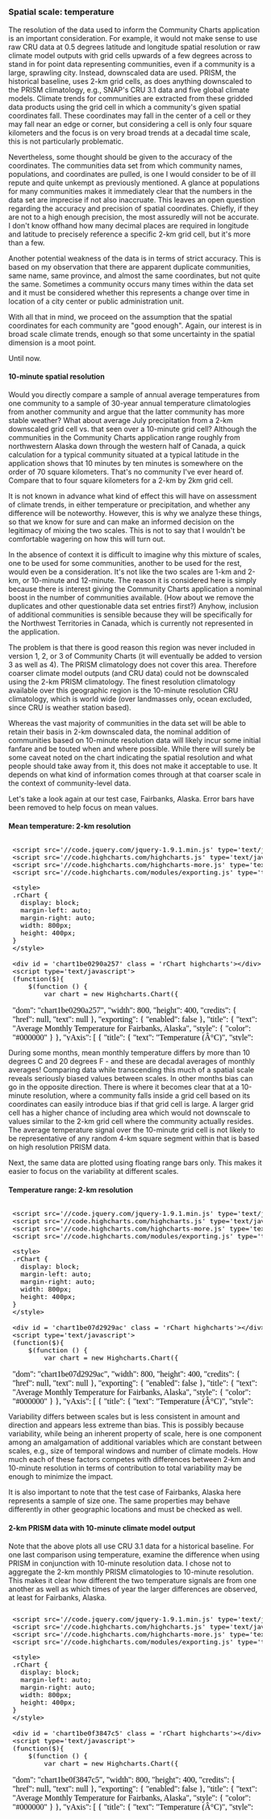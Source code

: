 






##
##
### Spatial scale: temperature

The resolution of the data used to inform the Community Charts application is an important consideration.
For example, it would not make sense to use raw CRU data at 0.5 degrees latitude and longitude spatial resolution or raw climate model outputs with grid cells upwards of a few degrees across to stand in for point data representing communities,
even if a community is a large, sprawling city.
Instead, downscaled data are used.
PRISM, the historical baseline, uses 2-km grid cells, as does anything downscaled to the PRISM climatology, e.g., SNAP's CRU 3.1 data and five global climate models.
Climate trends for communities are extracted from these gridded data products using the grid cell in which a community's given spatial coordinates fall.
These coordinates may fall in the center of a cell or they may fall near an edge or corner,
but considering a cell is only four square kilometers and the focus is on very broad trends at a decadal time scale, this is not particularly problematic.

Nevertheless, some thought should be given to the accuracy of the coordinates.
The communities data set from which community names, populations, and coordinates are pulled, is one I would consider to be of ill repute and quite unkempt as previously mentioned.
A glance at populations for many communities makes it immediately clear that the numbers in the data set are imprecise if not also inaccruate.
This leaves an open question regarding the accuracy and precision of spatial coordinates.
Chiefly, if they are not to a high enough precision, the most assuredly will not be accurate.
I don't know offhand how many decimal places are required in longitude and latitude to precisely reference a specific 2-km grid cell, but it's more than a few.

Another potential weakness of the data is in terms of strict accuracy.
This is based on my observation that there are apparent duplicate communities, same name, same province, and almost the same coordinates, but not quite the same.
Sometimes a community occurs many times within the data set and it must be considered whether this represents a change over time in location of a city center or public administration unit.

With all that in mind, we proceed on the assumption that the spatial coordinates for each community are "good enough".
Again, our interest is in broad scale climate trends, enough so that some uncertainty in the spatial dimension is a moot point.

Until now.

#### 10-minute spatial resolution

Would you directly compare a sample of annual average temperatures from one community to a sample of 30-year annual temperature climatologies from another community and argue that the latter community has more stable weather?
What about average July precipitation from a 2-km downscaled grid cell vs. that seen over a 10-minute grid cell?
Although the communities in the Community Charts application range roughly from northwestern Alaska down through the western half of Canada,
a quick calculation for a typical community situated at a typical latitude in the application shows that 10 minutes by ten minutes is somewhere on the order of 70 square kilometers.
That's no community I've ever heard of.
Compare that to four square kilometers for a 2-km by 2km grid cell.

It is not known in advance what kind of effect this will have on assessment of climate trends, in either temperature or precipitation, and whether any difference will be noteworthy.
However, this is why we analyze these things, so that we know for sure and can make an informed decision on the legitimacy of mixing the two scales.
This is not to say that I wouldn't be comfortable wagering on how this will turn out.

In the absence of context it is difficult to imagine why this mixture of scales, one to be used for some communities, another to be used for the rest, would even be a consideration.
It's not like the two scales are 1-km and 2-km, or 10-minute and 12-minute.
The reason it is considered here is simply because there is interest giving the Community Charts application a nominal boost in the number of communities available.
(How about we remove the duplicates and other questionable data set entries first?)
Anyhow, inclusion of additional communities is sensible because they will be specifically for the Northwest Territories in Canada, which is currently not represented in the application.

The problem is that there is good reason this region was never included in version 1, 2, or 3 of Community Charts (it will eventually be added to version 3 as well as 4).
The PRISM climatology does not cover this area.
Therefore coarser climate model outputs (and CRU data) could not be downscaled using the 2-km PRISM climatology.
The finest resolution climatology available over this geographic region is the 10-minute resolution CRU climatology, which is world wide (over landmasses only, ocean excluded, since CRU is weather station based).

Whereas the vast majority of communities in the data set will be able to retain their basis in 2-km downscaled data,
the nominal addition of communities based on 10-minute resolution data will likely incur some initial fanfare and be touted when and where possible.
While there will surely be some caveat noted on the chart indicating the spatial resolution and what people should take away from it, this does not make it acceptable to use.
It depends on what kind of information comes through at that coarser scale in the context of community-level data.

Let's take a look again at our test case, Fairbanks, Alaska.
Error bars have been removed to help focus on mean values.

#### Mean temperature: 2-km resolution

<iframe srcdoc=' &lt;!doctype HTML&gt;
&lt;meta charset = &#039;utf-8&#039;&gt;
&lt;html&gt;
  &lt;head&gt;
    
    &lt;script src=&#039;//code.jquery.com/jquery-1.9.1.min.js&#039; type=&#039;text/javascript&#039;&gt;&lt;/script&gt;
    &lt;script src=&#039;//code.highcharts.com/highcharts.js&#039; type=&#039;text/javascript&#039;&gt;&lt;/script&gt;
    &lt;script src=&#039;//code.highcharts.com/highcharts-more.js&#039; type=&#039;text/javascript&#039;&gt;&lt;/script&gt;
    &lt;script src=&#039;//code.highcharts.com/modules/exporting.js&#039; type=&#039;text/javascript&#039;&gt;&lt;/script&gt;
    
    &lt;style&gt;
    .rChart {
      display: block;
      margin-left: auto; 
      margin-right: auto;
      width: 800px;
      height: 400px;
    }  
    &lt;/style&gt;
    
  &lt;/head&gt;
  &lt;body &gt;
    
    &lt;div id = &#039;chart1be0290a257&#039; class = &#039;rChart highcharts&#039;&gt;&lt;/div&gt;    
    &lt;script type=&#039;text/javascript&#039;&gt;
    (function($){
        $(function () {
            var chart = new Highcharts.Chart({
 &quot;dom&quot;: &quot;chart1be0290a257&quot;,
&quot;width&quot;:            800,
&quot;height&quot;:            400,
&quot;credits&quot;: {
 &quot;href&quot;: null,
&quot;text&quot;: null 
},
&quot;exporting&quot;: {
 &quot;enabled&quot;: false 
},
&quot;title&quot;: {
 &quot;text&quot;: &quot;Average Monthly Temperature for Fairbanks, Alaska&quot;,
&quot;style&quot;: {
 &quot;color&quot;: &quot;#000000&quot; 
} 
},
&quot;yAxis&quot;: [
 {
 &quot;title&quot;: {
 &quot;text&quot;: &quot;Temperature (Â°C)&quot;,
&quot;style&quot;: {
 &quot;color&quot;: &quot;gray&quot; 
} 
} 
} 
],
&quot;series&quot;: [
 {
 &quot;data&quot;: [
 [
 &quot;Jan&quot;,
         -22.3 
],
[
 &quot;Feb&quot;,
           -20 
],
[
 &quot;Mar&quot;,
         -11.3 
],
[
 &quot;Apr&quot;,
          -0.6 
],
[
 &quot;May&quot;,
           9.5 
],
[
 &quot;Jun&quot;,
          15.7 
],
[
 &quot;Jul&quot;,
          17.2 
],
[
 &quot;Aug&quot;,
          14.2 
],
[
 &quot;Sep&quot;,
           7.9 
],
[
 &quot;Oct&quot;,
            -4 
],
[
 &quot;Nov&quot;,
         -15.5 
],
[
 &quot;Dec&quot;,
         -21.5 
] 
],
&quot;name&quot;: &quot;1960-1989&quot;,
&quot;type&quot;: &quot;column&quot;,
&quot;marker&quot;: {
 &quot;radius&quot;:              3 
} 
},
{
 &quot;data&quot;: [
 [
 &quot;Jan&quot;,
         -20.6 
],
[
 &quot;Feb&quot;,
         -17.3 
],
[
 &quot;Mar&quot;,
          -8.9 
],
[
 &quot;Apr&quot;,
           0.8 
],
[
 &quot;May&quot;,
          10.3 
],
[
 &quot;Jun&quot;,
          16.2 
],
[
 &quot;Jul&quot;,
          17.7 
],
[
 &quot;Aug&quot;,
          14.9 
],
[
 &quot;Sep&quot;,
           8.5 
],
[
 &quot;Oct&quot;,
          -1.5 
],
[
 &quot;Nov&quot;,
           -13 
],
[
 &quot;Dec&quot;,
         -20.5 
] 
],
&quot;name&quot;: &quot;2010-2019&quot;,
&quot;type&quot;: &quot;column&quot;,
&quot;marker&quot;: {
 &quot;radius&quot;:              3 
} 
},
{
 &quot;data&quot;: [
 [
 &quot;Jan&quot;,
         -18.8 
],
[
 &quot;Feb&quot;,
         -14.9 
],
[
 &quot;Mar&quot;,
          -7.5 
],
[
 &quot;Apr&quot;,
           1.3 
],
[
 &quot;May&quot;,
          10.5 
],
[
 &quot;Jun&quot;,
          17.6 
],
[
 &quot;Jul&quot;,
          18.4 
],
[
 &quot;Aug&quot;,
          15.4 
],
[
 &quot;Sep&quot;,
           9.3 
],
[
 &quot;Oct&quot;,
          -0.9 
],
[
 &quot;Nov&quot;,
         -11.5 
],
[
 &quot;Dec&quot;,
         -17.2 
] 
],
&quot;name&quot;: &quot;2040-2049&quot;,
&quot;type&quot;: &quot;column&quot;,
&quot;marker&quot;: {
 &quot;radius&quot;:              3 
} 
},
{
 &quot;data&quot;: [
 [
 &quot;Jan&quot;,
           -17 
],
[
 &quot;Feb&quot;,
         -13.2 
],
[
 &quot;Mar&quot;,
          -6.4 
],
[
 &quot;Apr&quot;,
           2.7 
],
[
 &quot;May&quot;,
          11.9 
],
[
 &quot;Jun&quot;,
          17.4 
],
[
 &quot;Jul&quot;,
          18.8 
],
[
 &quot;Aug&quot;,
          16.2 
],
[
 &quot;Sep&quot;,
          10.2 
],
[
 &quot;Oct&quot;,
          -0.3 
],
[
 &quot;Nov&quot;,
          -9.6 
],
[
 &quot;Dec&quot;,
         -16.4 
] 
],
&quot;name&quot;: &quot;2060-2069&quot;,
&quot;type&quot;: &quot;column&quot;,
&quot;marker&quot;: {
 &quot;radius&quot;:              3 
} 
},
{
 &quot;data&quot;: [
 [
 &quot;Jan&quot;,
         -15.5 
],
[
 &quot;Feb&quot;,
         -12.5 
],
[
 &quot;Mar&quot;,
            -5 
],
[
 &quot;Apr&quot;,
           3.8 
],
[
 &quot;May&quot;,
          13.2 
],
[
 &quot;Jun&quot;,
          18.8 
],
[
 &quot;Jul&quot;,
          19.4 
],
[
 &quot;Aug&quot;,
          16.9 
],
[
 &quot;Sep&quot;,
          10.8 
],
[
 &quot;Oct&quot;,
           0.6 
],
[
 &quot;Nov&quot;,
          -9.5 
],
[
 &quot;Dec&quot;,
           -15 
] 
],
&quot;name&quot;: &quot;2090-2099&quot;,
&quot;type&quot;: &quot;column&quot;,
&quot;marker&quot;: {
 &quot;radius&quot;:              3 
} 
} 
],
&quot;xAxis&quot;: [
 {
 &quot;categories&quot;: [ &quot;Jan&quot;, &quot;Feb&quot;, &quot;Mar&quot;, &quot;Apr&quot;, &quot;May&quot;, &quot;Jun&quot;, &quot;Jul&quot;, &quot;Aug&quot;, &quot;Sep&quot;, &quot;Oct&quot;, &quot;Nov&quot;, &quot;Dec&quot; ],
&quot;title&quot;: {
 &quot;text&quot;: &quot;Due to variability among climate models and among years in a natural climate system, these graphs are useful for examining trends over time, rather than for precisely&lt;br&gt;predicting monthly or yearly values. For more information on derivation, reliability, and variability among these projections, please visit www.snap.uaf.edu.&quot;,
&quot;style&quot;: {
 &quot;color&quot;: &quot;gray&quot;,
&quot;fontWeight&quot;: &quot;normal&quot;,
&quot;fontSize&quot;: &quot;8px&quot; 
} 
} 
} 
],
&quot;subtitle&quot;: {
 &quot;text&quot;: &quot;Historical CRU 3.1 and 5-Model Projected Average, Mid-Range Emissions (RCP 6.0)&quot;,
&quot;style&quot;: {
 &quot;color&quot;: &quot;gray&quot; 
} 
},
&quot;legend&quot;: {
 &quot;verticalAlign&quot;: &quot;top&quot;,
&quot;y&quot;:             50,
&quot;borderWidth&quot;:              1,
&quot;borderColor&quot;: &quot;gray&quot;,
&quot;borderRadius&quot;:              5,
&quot;itemMarginBottom&quot;:             -5,
&quot;itemMarginBottom&quot;:             -5,
&quot;itemStyle&quot;: {
 &quot;color&quot;: &quot;gray&quot; 
} 
},
&quot;plotOptions&quot;: {
 &quot;column&quot;: {
 &quot;threshold&quot;:              0 
} 
},
&quot;chart&quot;: {
 &quot;width&quot;:            800,
&quot;height&quot;:            500,
&quot;renderTo&quot;: &quot;chart1be0290a257&quot; 
},
&quot;id&quot;: &quot;chart1be0290a257&quot; 
});
        });
    })(jQuery);
&lt;/script&gt;
    
    &lt;script&gt;&lt;/script&gt;    
  &lt;/body&gt;
&lt;/html&gt; ' scrolling='no' frameBorder='0' seamless class='rChart  highcharts  ' id='iframe-chart1be0290a257'> </iframe>
 <style>iframe.rChart{ width: 100%; height: 400px;}</style>

#### Mean temperature: 10-minute resolution

<iframe srcdoc=' &lt;!doctype HTML&gt;
&lt;meta charset = &#039;utf-8&#039;&gt;
&lt;html&gt;
  &lt;head&gt;
    
    &lt;script src=&#039;//code.jquery.com/jquery-1.9.1.min.js&#039; type=&#039;text/javascript&#039;&gt;&lt;/script&gt;
    &lt;script src=&#039;//code.highcharts.com/highcharts.js&#039; type=&#039;text/javascript&#039;&gt;&lt;/script&gt;
    &lt;script src=&#039;//code.highcharts.com/highcharts-more.js&#039; type=&#039;text/javascript&#039;&gt;&lt;/script&gt;
    &lt;script src=&#039;//code.highcharts.com/modules/exporting.js&#039; type=&#039;text/javascript&#039;&gt;&lt;/script&gt;
    
    &lt;style&gt;
    .rChart {
      display: block;
      margin-left: auto; 
      margin-right: auto;
      width: 800px;
      height: 400px;
    }  
    &lt;/style&gt;
    
  &lt;/head&gt;
  &lt;body &gt;
    
    &lt;div id = &#039;chart1be073951d15&#039; class = &#039;rChart highcharts&#039;&gt;&lt;/div&gt;    
    &lt;script type=&#039;text/javascript&#039;&gt;
    (function($){
        $(function () {
            var chart = new Highcharts.Chart({
 &quot;dom&quot;: &quot;chart1be073951d15&quot;,
&quot;width&quot;:            800,
&quot;height&quot;:            400,
&quot;credits&quot;: {
 &quot;href&quot;: null,
&quot;text&quot;: null 
},
&quot;exporting&quot;: {
 &quot;enabled&quot;: false 
},
&quot;title&quot;: {
 &quot;text&quot;: &quot;Average Monthly Temperature for Fairbanks, Alaska&quot;,
&quot;style&quot;: {
 &quot;color&quot;: &quot;#000000&quot; 
} 
},
&quot;yAxis&quot;: [
 {
 &quot;title&quot;: {
 &quot;text&quot;: &quot;Temperature (Â°C)&quot;,
&quot;style&quot;: {
 &quot;color&quot;: &quot;gray&quot; 
} 
} 
} 
],
&quot;series&quot;: [
 {
 &quot;data&quot;: [
 [
 &quot;Jan&quot;,
         -13.1 
],
[
 &quot;Feb&quot;,
           -13 
],
[
 &quot;Mar&quot;,
          -7.2 
],
[
 &quot;Apr&quot;,
          -1.1 
],
[
 &quot;May&quot;,
             6 
],
[
 &quot;Jun&quot;,
          12.4 
],
[
 &quot;Jul&quot;,
          15.3 
],
[
 &quot;Aug&quot;,
          12.9 
],
[
 &quot;Sep&quot;,
           7.8 
],
[
 &quot;Oct&quot;,
           1.7 
],
[
 &quot;Nov&quot;,
          -4.4 
],
[
 &quot;Dec&quot;,
         -10.2 
] 
],
&quot;name&quot;: &quot;1960-1989&quot;,
&quot;type&quot;: &quot;column&quot;,
&quot;marker&quot;: {
 &quot;radius&quot;:              3 
} 
},
{
 &quot;data&quot;: [
 [
 &quot;Jan&quot;,
         -10.5 
],
[
 &quot;Feb&quot;,
         -10.4 
],
[
 &quot;Mar&quot;,
          -5.5 
],
[
 &quot;Apr&quot;,
          -0.4 
],
[
 &quot;May&quot;,
             8 
],
[
 &quot;Jun&quot;,
          13.6 
],
[
 &quot;Jul&quot;,
          16.7 
],
[
 &quot;Aug&quot;,
          14.8 
],
[
 &quot;Sep&quot;,
           8.8 
],
[
 &quot;Oct&quot;,
           2.8 
],
[
 &quot;Nov&quot;,
          -2.5 
],
[
 &quot;Dec&quot;,
          -7.8 
] 
],
&quot;name&quot;: &quot;2010-2019&quot;,
&quot;type&quot;: &quot;column&quot;,
&quot;marker&quot;: {
 &quot;radius&quot;:              3 
} 
},
{
 &quot;data&quot;: [
 [
 &quot;Jan&quot;,
          -9.3 
],
[
 &quot;Feb&quot;,
          -8.9 
],
[
 &quot;Mar&quot;,
            -5 
],
[
 &quot;Apr&quot;,
           0.5 
],
[
 &quot;May&quot;,
           8.2 
],
[
 &quot;Jun&quot;,
          14.3 
],
[
 &quot;Jul&quot;,
          17.4 
],
[
 &quot;Aug&quot;,
          15.1 
],
[
 &quot;Sep&quot;,
          10.1 
],
[
 &quot;Oct&quot;,
           3.7 
],
[
 &quot;Nov&quot;,
          -1.1 
],
[
 &quot;Dec&quot;,
          -5.7 
] 
],
&quot;name&quot;: &quot;2040-2049&quot;,
&quot;type&quot;: &quot;column&quot;,
&quot;marker&quot;: {
 &quot;radius&quot;:              3 
} 
},
{
 &quot;data&quot;: [
 [
 &quot;Jan&quot;,
          -7.9 
],
[
 &quot;Feb&quot;,
          -7.7 
],
[
 &quot;Mar&quot;,
          -4.3 
],
[
 &quot;Apr&quot;,
           1.4 
],
[
 &quot;May&quot;,
           9.6 
],
[
 &quot;Jun&quot;,
          15.1 
],
[
 &quot;Jul&quot;,
          18.3 
],
[
 &quot;Aug&quot;,
          16.2 
],
[
 &quot;Sep&quot;,
          10.6 
],
[
 &quot;Oct&quot;,
           4.5 
],
[
 &quot;Nov&quot;,
          -0.4 
],
[
 &quot;Dec&quot;,
            -5 
] 
],
&quot;name&quot;: &quot;2060-2069&quot;,
&quot;type&quot;: &quot;column&quot;,
&quot;marker&quot;: {
 &quot;radius&quot;:              3 
} 
},
{
 &quot;data&quot;: [
 [
 &quot;Jan&quot;,
            -7 
],
[
 &quot;Feb&quot;,
          -6.2 
],
[
 &quot;Mar&quot;,
            -3 
],
[
 &quot;Apr&quot;,
           2.9 
],
[
 &quot;May&quot;,
            10 
],
[
 &quot;Jun&quot;,
          16.5 
],
[
 &quot;Jul&quot;,
          19.2 
],
[
 &quot;Aug&quot;,
          17.6 
],
[
 &quot;Sep&quot;,
          11.9 
],
[
 &quot;Oct&quot;,
           5.8 
],
[
 &quot;Nov&quot;,
           0.9 
],
[
 &quot;Dec&quot;,
          -3.6 
] 
],
&quot;name&quot;: &quot;2090-2099&quot;,
&quot;type&quot;: &quot;column&quot;,
&quot;marker&quot;: {
 &quot;radius&quot;:              3 
} 
} 
],
&quot;xAxis&quot;: [
 {
 &quot;categories&quot;: [ &quot;Jan&quot;, &quot;Feb&quot;, &quot;Mar&quot;, &quot;Apr&quot;, &quot;May&quot;, &quot;Jun&quot;, &quot;Jul&quot;, &quot;Aug&quot;, &quot;Sep&quot;, &quot;Oct&quot;, &quot;Nov&quot;, &quot;Dec&quot; ],
&quot;title&quot;: {
 &quot;text&quot;: &quot;Due to variability among climate models and among years in a natural climate system, these graphs are useful for examining trends over time, rather than for precisely&lt;br&gt;predicting monthly or yearly values. For more information on derivation, reliability, and variability among these projections, please visit www.snap.uaf.edu.&quot;,
&quot;style&quot;: {
 &quot;color&quot;: &quot;gray&quot;,
&quot;fontWeight&quot;: &quot;normal&quot;,
&quot;fontSize&quot;: &quot;8px&quot; 
} 
} 
} 
],
&quot;subtitle&quot;: {
 &quot;text&quot;: &quot;Historical CRU 3.1 and 5-Model Projected Average, Mid-Range Emissions (RCP 6.0)&quot;,
&quot;style&quot;: {
 &quot;color&quot;: &quot;gray&quot; 
} 
},
&quot;legend&quot;: {
 &quot;verticalAlign&quot;: &quot;top&quot;,
&quot;y&quot;:             50,
&quot;borderWidth&quot;:              1,
&quot;borderColor&quot;: &quot;gray&quot;,
&quot;borderRadius&quot;:              5,
&quot;itemMarginBottom&quot;:             -5,
&quot;itemMarginBottom&quot;:             -5,
&quot;itemStyle&quot;: {
 &quot;color&quot;: &quot;gray&quot; 
} 
},
&quot;plotOptions&quot;: {
 &quot;column&quot;: {
 &quot;threshold&quot;:              0 
} 
},
&quot;chart&quot;: {
 &quot;width&quot;:            800,
&quot;height&quot;:            500,
&quot;renderTo&quot;: &quot;chart1be073951d15&quot; 
},
&quot;id&quot;: &quot;chart1be073951d15&quot; 
});
        });
    })(jQuery);
&lt;/script&gt;
    
    &lt;script&gt;&lt;/script&gt;    
  &lt;/body&gt;
&lt;/html&gt; ' scrolling='no' frameBorder='0' seamless class='rChart  highcharts  ' id='iframe-chart1be073951d15'> </iframe>
 <style>iframe.rChart{ width: 100%; height: 400px;}</style>

During some months, mean monthly temperature differs by more than 10 degrees C and 20 degrees F - and these are decadal averages of monthly averages!
Comparing data while transcending this much of a spatial scale reveals seriously biased values between scales.
In other months bias can go in the opposite direction.
There is where it becomes clear that at a 10-minute resolution, where a community falls inside a grid cell based on its coordinates can easily introduce bias if that grid cell is large.
A larger grid cell has a higher chance of including area which would not downscale to values similar to the 2-km grid cell where the community actually resides.
The average temperature signal over the 10-minute grid cell is not likely to be representative of any random 4-km square segment within that is based on high resolution PRISM data.

Next, the same data are plotted using floating range bars only.
This makes it easier to focus on the variability at different scales.

#### Temperature range: 2-km resolution

<iframe srcdoc=' &lt;!doctype HTML&gt;
&lt;meta charset = &#039;utf-8&#039;&gt;
&lt;html&gt;
  &lt;head&gt;
    
    &lt;script src=&#039;//code.jquery.com/jquery-1.9.1.min.js&#039; type=&#039;text/javascript&#039;&gt;&lt;/script&gt;
    &lt;script src=&#039;//code.highcharts.com/highcharts.js&#039; type=&#039;text/javascript&#039;&gt;&lt;/script&gt;
    &lt;script src=&#039;//code.highcharts.com/highcharts-more.js&#039; type=&#039;text/javascript&#039;&gt;&lt;/script&gt;
    &lt;script src=&#039;//code.highcharts.com/modules/exporting.js&#039; type=&#039;text/javascript&#039;&gt;&lt;/script&gt;
    
    &lt;style&gt;
    .rChart {
      display: block;
      margin-left: auto; 
      margin-right: auto;
      width: 800px;
      height: 400px;
    }  
    &lt;/style&gt;
    
  &lt;/head&gt;
  &lt;body &gt;
    
    &lt;div id = &#039;chart1be07d2929ac&#039; class = &#039;rChart highcharts&#039;&gt;&lt;/div&gt;    
    &lt;script type=&#039;text/javascript&#039;&gt;
    (function($){
        $(function () {
            var chart = new Highcharts.Chart({
 &quot;dom&quot;: &quot;chart1be07d2929ac&quot;,
&quot;width&quot;:            800,
&quot;height&quot;:            400,
&quot;credits&quot;: {
 &quot;href&quot;: null,
&quot;text&quot;: null 
},
&quot;exporting&quot;: {
 &quot;enabled&quot;: false 
},
&quot;title&quot;: {
 &quot;text&quot;: &quot;Average Monthly Temperature for Fairbanks, Alaska&quot;,
&quot;style&quot;: {
 &quot;color&quot;: &quot;#000000&quot; 
} 
},
&quot;yAxis&quot;: [
 {
 &quot;title&quot;: {
 &quot;text&quot;: &quot;Temperature (Â°C)&quot;,
&quot;style&quot;: {
 &quot;color&quot;: &quot;gray&quot; 
} 
} 
} 
],
&quot;subtitle&quot;: {
 &quot;text&quot;: &quot;Historical CRU 3.1 and 5-Model Projected Average, Mid-Range Emissions (RCP 6.0)&quot;,
&quot;style&quot;: {
 &quot;color&quot;: &quot;gray&quot; 
} 
},
&quot;legend&quot;: {
 &quot;verticalAlign&quot;: &quot;top&quot;,
&quot;y&quot;:             50,
&quot;borderWidth&quot;:              1,
&quot;borderColor&quot;: &quot;gray&quot;,
&quot;borderRadius&quot;:              5,
&quot;itemMarginBottom&quot;:             -5,
&quot;itemMarginBottom&quot;:             -5,
&quot;itemStyle&quot;: {
 &quot;color&quot;: &quot;gray&quot; 
} 
},
&quot;xAxis&quot;: [
 {
 &quot;categories&quot;: [ &quot;Jan&quot;, &quot;Feb&quot;, &quot;Mar&quot;, &quot;Apr&quot;, &quot;May&quot;, &quot;Jun&quot;, &quot;Jul&quot;, &quot;Aug&quot;, &quot;Sep&quot;, &quot;Oct&quot;, &quot;Nov&quot;, &quot;Dec&quot; ],
&quot;title&quot;: {
 &quot;text&quot;: &quot;Due to variability among climate models and among years in a natural climate system, these graphs are useful for examining trends over time, rather than for precisely&lt;br&gt;predicting monthly or yearly values. For more information on derivation, reliability, and variability among these projections, please visit www.snap.uaf.edu.&quot;,
&quot;style&quot;: {
 &quot;color&quot;: &quot;gray&quot;,
&quot;fontWeight&quot;: &quot;normal&quot;,
&quot;fontSize&quot;: &quot;8px&quot; 
} 
} 
} 
],
&quot;series&quot;: [
 {
 &quot;data&quot;: [
 [
          -28.6,
           -16 
],
[
            -25,
           -15 
],
[
          -15.5,
          -7.1 
],
[
           -3.2,
             2 
],
[
            7.8,
          11.2 
],
[
           14.2,
          17.2 
],
[
           15.9,
          18.5 
],
[
           12.7,
          15.7 
],
[
            6.3,
           9.5 
],
[
           -6.7,
          -1.3 
],
[
          -19.5,
         -11.5 
],
[
          -26.9,
         -16.1 
] 
],
&quot;name&quot;: &quot;1960-1989&quot;,
&quot;type&quot;: &quot;columnrange&quot; 
},
{
 &quot;data&quot;: [
 [
          -25.6,
         -15.6 
],
[
            -21,
         -13.6 
],
[
          -12.7,
          -5.1 
],
[
           -1.7,
           3.3 
],
[
            8.4,
          12.2 
],
[
           14.5,
          17.9 
],
[
           15.9,
          19.5 
],
[
           13.4,
          16.4 
],
[
            6.8,
          10.2 
],
[
           -4.4,
           1.4 
],
[
          -16.4,
          -9.6 
],
[
          -24.3,
         -16.7 
] 
],
&quot;name&quot;: &quot;2010-2019&quot;,
&quot;type&quot;: &quot;columnrange&quot; 
},
{
 &quot;data&quot;: [
 [
          -23.1,
         -14.5 
],
[
          -19.6,
         -10.2 
],
[
          -10.7,
          -4.3 
],
[
           -1.4,
             4 
],
[
            8.2,
          12.8 
],
[
           15.8,
          19.4 
],
[
           16.8,
            20 
],
[
           13.9,
          16.9 
],
[
            7.3,
          11.3 
],
[
           -3.5,
           1.7 
],
[
            -15,
            -8 
],
[
          -21.4,
           -13 
] 
],
&quot;name&quot;: &quot;2040-2049&quot;,
&quot;type&quot;: &quot;columnrange&quot; 
},
{
 &quot;data&quot;: [
 [
          -21.5,
         -12.5 
],
[
          -17.4,
            -9 
],
[
           -9.7,
          -3.1 
],
[
           -0.4,
           5.8 
],
[
            9.7,
          14.1 
],
[
           15.5,
          19.3 
],
[
             17,
          20.6 
],
[
           14.3,
          18.1 
],
[
            8.4,
            12 
],
[
           -2.5,
           1.9 
],
[
          -13.3,
          -5.9 
],
[
          -20.8,
           -12 
] 
],
&quot;name&quot;: &quot;2060-2069&quot;,
&quot;type&quot;: &quot;columnrange&quot; 
},
{
 &quot;data&quot;: [
 [
          -19.9,
         -11.1 
],
[
          -18.1,
          -6.9 
],
[
           -8.9,
          -1.1 
],
[
            0.6,
             7 
],
[
           10.3,
          16.1 
],
[
           15.9,
          21.7 
],
[
           17.3,
          21.5 
],
[
           15.2,
          18.6 
],
[
            8.8,
          12.8 
],
[
           -1.7,
           2.9 
],
[
            -13,
            -6 
],
[
            -20,
           -10 
] 
],
&quot;name&quot;: &quot;2090-2099&quot;,
&quot;type&quot;: &quot;columnrange&quot; 
} 
],
&quot;chart&quot;: {
 &quot;width&quot;:            800,
&quot;height&quot;:            500,
&quot;renderTo&quot;: &quot;chart1be07d2929ac&quot; 
},
&quot;id&quot;: &quot;chart1be07d2929ac&quot; 
});
        });
    })(jQuery);
&lt;/script&gt;
    
    &lt;script&gt;&lt;/script&gt;    
  &lt;/body&gt;
&lt;/html&gt; ' scrolling='no' frameBorder='0' seamless class='rChart  highcharts  ' id='iframe-chart1be07d2929ac'> </iframe>
 <style>iframe.rChart{ width: 100%; height: 400px;}</style>

#### Temperature range: 10-minute resolution

<iframe srcdoc=' &lt;!doctype HTML&gt;
&lt;meta charset = &#039;utf-8&#039;&gt;
&lt;html&gt;
  &lt;head&gt;
    
    &lt;script src=&#039;//code.jquery.com/jquery-1.9.1.min.js&#039; type=&#039;text/javascript&#039;&gt;&lt;/script&gt;
    &lt;script src=&#039;//code.highcharts.com/highcharts.js&#039; type=&#039;text/javascript&#039;&gt;&lt;/script&gt;
    &lt;script src=&#039;//code.highcharts.com/highcharts-more.js&#039; type=&#039;text/javascript&#039;&gt;&lt;/script&gt;
    &lt;script src=&#039;//code.highcharts.com/modules/exporting.js&#039; type=&#039;text/javascript&#039;&gt;&lt;/script&gt;
    
    &lt;style&gt;
    .rChart {
      display: block;
      margin-left: auto; 
      margin-right: auto;
      width: 800px;
      height: 400px;
    }  
    &lt;/style&gt;
    
  &lt;/head&gt;
  &lt;body &gt;
    
    &lt;div id = &#039;chart1be04e3234e3&#039; class = &#039;rChart highcharts&#039;&gt;&lt;/div&gt;    
    &lt;script type=&#039;text/javascript&#039;&gt;
    (function($){
        $(function () {
            var chart = new Highcharts.Chart({
 &quot;dom&quot;: &quot;chart1be04e3234e3&quot;,
&quot;width&quot;:            800,
&quot;height&quot;:            400,
&quot;credits&quot;: {
 &quot;href&quot;: null,
&quot;text&quot;: null 
},
&quot;exporting&quot;: {
 &quot;enabled&quot;: false 
},
&quot;title&quot;: {
 &quot;text&quot;: &quot;Average Monthly Temperature for Fairbanks, Alaska&quot;,
&quot;style&quot;: {
 &quot;color&quot;: &quot;#000000&quot; 
} 
},
&quot;yAxis&quot;: [
 {
 &quot;title&quot;: {
 &quot;text&quot;: &quot;Temperature (Â°C)&quot;,
&quot;style&quot;: {
 &quot;color&quot;: &quot;gray&quot; 
} 
} 
} 
],
&quot;subtitle&quot;: {
 &quot;text&quot;: &quot;Historical CRU 3.1 and 5-Model Projected Average, Mid-Range Emissions (RCP 6.0)&quot;,
&quot;style&quot;: {
 &quot;color&quot;: &quot;gray&quot; 
} 
},
&quot;legend&quot;: {
 &quot;verticalAlign&quot;: &quot;top&quot;,
&quot;y&quot;:             50,
&quot;borderWidth&quot;:              1,
&quot;borderColor&quot;: &quot;gray&quot;,
&quot;borderRadius&quot;:              5,
&quot;itemMarginBottom&quot;:             -5,
&quot;itemMarginBottom&quot;:             -5,
&quot;itemStyle&quot;: {
 &quot;color&quot;: &quot;gray&quot; 
} 
},
&quot;xAxis&quot;: [
 {
 &quot;categories&quot;: [ &quot;Jan&quot;, &quot;Feb&quot;, &quot;Mar&quot;, &quot;Apr&quot;, &quot;May&quot;, &quot;Jun&quot;, &quot;Jul&quot;, &quot;Aug&quot;, &quot;Sep&quot;, &quot;Oct&quot;, &quot;Nov&quot;, &quot;Dec&quot; ],
&quot;title&quot;: {
 &quot;text&quot;: &quot;Due to variability among climate models and among years in a natural climate system, these graphs are useful for examining trends over time, rather than for precisely&lt;br&gt;predicting monthly or yearly values. For more information on derivation, reliability, and variability among these projections, please visit www.snap.uaf.edu.&quot;,
&quot;style&quot;: {
 &quot;color&quot;: &quot;gray&quot;,
&quot;fontWeight&quot;: &quot;normal&quot;,
&quot;fontSize&quot;: &quot;8px&quot; 
} 
} 
} 
],
&quot;series&quot;: [
 {
 &quot;data&quot;: [
 [
          -17.4,
          -8.8 
],
[
          -16.9,
          -9.1 
],
[
          -10.5,
          -3.9 
],
[
           -2.8,
           0.6 
],
[
            4.1,
           7.9 
],
[
           10.6,
          14.2 
],
[
           13.7,
          16.9 
],
[
           11.6,
          14.2 
],
[
            6.3,
           9.3 
],
[
           -0.4,
           3.8 
],
[
           -7.1,
          -1.7 
],
[
          -13.8,
          -6.6 
] 
],
&quot;name&quot;: &quot;1960-1989&quot;,
&quot;type&quot;: &quot;columnrange&quot; 
},
{
 &quot;data&quot;: [
 [
          -13.9,
          -7.1 
],
[
          -14.8,
            -6 
],
[
           -8.9,
          -2.1 
],
[
             -3,
           2.2 
],
[
            5.9,
          10.1 
],
[
           11.4,
          15.8 
],
[
           14.6,
          18.8 
],
[
           13.2,
          16.4 
],
[
            7.2,
          10.4 
],
[
            0.8,
           4.8 
],
[
           -5.7,
           0.7 
],
[
          -11.4,
          -4.2 
] 
],
&quot;name&quot;: &quot;2010-2019&quot;,
&quot;type&quot;: &quot;columnrange&quot; 
},
{
 &quot;data&quot;: [
 [
          -13.8,
          -4.8 
],
[
          -12.8,
            -5 
],
[
           -8.3,
          -1.7 
],
[
           -2.2,
           3.2 
],
[
            5.5,
          10.9 
],
[
             12,
          16.6 
],
[
           15.7,
          19.1 
],
[
           13.3,
          16.9 
],
[
            8.2,
            12 
],
[
            1.3,
           6.1 
],
[
           -4.5,
           2.3 
],
[
           -8.8,
          -2.6 
] 
],
&quot;name&quot;: &quot;2040-2049&quot;,
&quot;type&quot;: &quot;columnrange&quot; 
},
{
 &quot;data&quot;: [
 [
          -11.6,
          -4.2 
],
[
          -11.9,
          -3.5 
],
[
           -7.3,
          -1.3 
],
[
           -1.2,
             4 
],
[
              7,
          12.2 
],
[
           12.7,
          17.5 
],
[
           16.4,
          20.2 
],
[
           14.2,
          18.2 
],
[
            8.6,
          12.6 
],
[
            2.3,
           6.7 
],
[
           -3.6,
           2.8 
],
[
           -8.5,
          -1.5 
] 
],
&quot;name&quot;: &quot;2060-2069&quot;,
&quot;type&quot;: &quot;columnrange&quot; 
},
{
 &quot;data&quot;: [
 [
          -11.1,
          -2.9 
],
[
          -10.5,
          -1.9 
],
[
             -6,
             0 
],
[
            0.2,
           5.6 
],
[
            7.3,
          12.7 
],
[
           13.5,
          19.5 
],
[
           16.8,
          21.6 
],
[
           15.6,
          19.6 
],
[
           10.2,
          13.6 
],
[
            3.6,
             8 
],
[
           -1.8,
           3.6 
],
[
           -7.2,
             0 
] 
],
&quot;name&quot;: &quot;2090-2099&quot;,
&quot;type&quot;: &quot;columnrange&quot; 
} 
],
&quot;chart&quot;: {
 &quot;width&quot;:            800,
&quot;height&quot;:            500,
&quot;renderTo&quot;: &quot;chart1be04e3234e3&quot; 
},
&quot;id&quot;: &quot;chart1be04e3234e3&quot; 
});
        });
    })(jQuery);
&lt;/script&gt;
    
    &lt;script&gt;&lt;/script&gt;    
  &lt;/body&gt;
&lt;/html&gt; ' scrolling='no' frameBorder='0' seamless class='rChart  highcharts  ' id='iframe-chart1be04e3234e3'> </iframe>
 <style>iframe.rChart{ width: 100%; height: 400px;}</style>

Variability differs between scales but is less consistent in amount and direction and appears less extreme than bias.
This is possibly because variability, while being an inherent property of scale,
here is one component among an amalgamation of additional variables which are constant between scales, e.g., size of temporal windows and number of climate models.
How much each of these factors competes with differences between 2-km and 10-minute resolution in terms of contribution to total variability may be enough to minimize the impact.

It is also important to note that the test case of Fairbanks, Alaska here represents a sample of size one.
The same properties may behave differently in other geographic locations and must be checked as well.

#### 2-km PRISM data with 10-minute climate model output

Note that the above plots all use CRU 3.1 data for a historical baseline.
For one last comparison using temperature, examine the difference when using PRISM in conjunction with 10-minute resolution data.
I chose not to aggregate the 2-km monthly PRISM climatologies to 10-minute resolution.
This makes it clear how different the two temperature signals are from one another as well as which times of year the larger differences are observed, at least for Fairbanks, Alaska.

<iframe srcdoc=' &lt;!doctype HTML&gt;
&lt;meta charset = &#039;utf-8&#039;&gt;
&lt;html&gt;
  &lt;head&gt;
    
    &lt;script src=&#039;//code.jquery.com/jquery-1.9.1.min.js&#039; type=&#039;text/javascript&#039;&gt;&lt;/script&gt;
    &lt;script src=&#039;//code.highcharts.com/highcharts.js&#039; type=&#039;text/javascript&#039;&gt;&lt;/script&gt;
    &lt;script src=&#039;//code.highcharts.com/highcharts-more.js&#039; type=&#039;text/javascript&#039;&gt;&lt;/script&gt;
    &lt;script src=&#039;//code.highcharts.com/modules/exporting.js&#039; type=&#039;text/javascript&#039;&gt;&lt;/script&gt;
    
    &lt;style&gt;
    .rChart {
      display: block;
      margin-left: auto; 
      margin-right: auto;
      width: 800px;
      height: 400px;
    }  
    &lt;/style&gt;
    
  &lt;/head&gt;
  &lt;body &gt;
    
    &lt;div id = &#039;chart1be0f3847c5&#039; class = &#039;rChart highcharts&#039;&gt;&lt;/div&gt;    
    &lt;script type=&#039;text/javascript&#039;&gt;
    (function($){
        $(function () {
            var chart = new Highcharts.Chart({
 &quot;dom&quot;: &quot;chart1be0f3847c5&quot;,
&quot;width&quot;:            800,
&quot;height&quot;:            400,
&quot;credits&quot;: {
 &quot;href&quot;: null,
&quot;text&quot;: null 
},
&quot;exporting&quot;: {
 &quot;enabled&quot;: false 
},
&quot;title&quot;: {
 &quot;text&quot;: &quot;Average Monthly Temperature for Fairbanks, Alaska&quot;,
&quot;style&quot;: {
 &quot;color&quot;: &quot;#000000&quot; 
} 
},
&quot;yAxis&quot;: [
 {
 &quot;title&quot;: {
 &quot;text&quot;: &quot;Temperature (Â°C)&quot;,
&quot;style&quot;: {
 &quot;color&quot;: &quot;gray&quot; 
} 
} 
} 
],
&quot;series&quot;: [
 {
 &quot;data&quot;: [
 [
 &quot;Jan&quot;,
         -22.5 
],
[
 &quot;Feb&quot;,
           -19 
],
[
 &quot;Mar&quot;,
         -11.4 
],
[
 &quot;Apr&quot;,
          -0.9 
],
[
 &quot;May&quot;,
           9.1 
],
[
 &quot;Jun&quot;,
          15.1 
],
[
 &quot;Jul&quot;,
          16.5 
],
[
 &quot;Aug&quot;,
          13.6 
],
[
 &quot;Sep&quot;,
           7.2 
],
[
 &quot;Oct&quot;,
          -3.6 
],
[
 &quot;Nov&quot;,
         -15.1 
],
[
 &quot;Dec&quot;,
         -21.5 
] 
],
&quot;name&quot;: &quot;1961-1990&quot;,
&quot;type&quot;: &quot;column&quot;,
&quot;marker&quot;: {
 &quot;radius&quot;:              3 
} 
},
{
 &quot;data&quot;: [
 [
 &quot;Jan&quot;,
         -10.5 
],
[
 &quot;Feb&quot;,
         -10.4 
],
[
 &quot;Mar&quot;,
          -5.5 
],
[
 &quot;Apr&quot;,
          -0.4 
],
[
 &quot;May&quot;,
             8 
],
[
 &quot;Jun&quot;,
          13.6 
],
[
 &quot;Jul&quot;,
          16.7 
],
[
 &quot;Aug&quot;,
          14.8 
],
[
 &quot;Sep&quot;,
           8.8 
],
[
 &quot;Oct&quot;,
           2.8 
],
[
 &quot;Nov&quot;,
          -2.5 
],
[
 &quot;Dec&quot;,
          -7.8 
] 
],
&quot;name&quot;: &quot;2010-2019&quot;,
&quot;type&quot;: &quot;column&quot;,
&quot;marker&quot;: {
 &quot;radius&quot;:              3 
} 
},
{
 &quot;data&quot;: [
 [
 &quot;Jan&quot;,
          -9.3 
],
[
 &quot;Feb&quot;,
          -8.9 
],
[
 &quot;Mar&quot;,
            -5 
],
[
 &quot;Apr&quot;,
           0.5 
],
[
 &quot;May&quot;,
           8.2 
],
[
 &quot;Jun&quot;,
          14.3 
],
[
 &quot;Jul&quot;,
          17.4 
],
[
 &quot;Aug&quot;,
          15.1 
],
[
 &quot;Sep&quot;,
          10.1 
],
[
 &quot;Oct&quot;,
           3.7 
],
[
 &quot;Nov&quot;,
          -1.1 
],
[
 &quot;Dec&quot;,
          -5.7 
] 
],
&quot;name&quot;: &quot;2040-2049&quot;,
&quot;type&quot;: &quot;column&quot;,
&quot;marker&quot;: {
 &quot;radius&quot;:              3 
} 
},
{
 &quot;data&quot;: [
 [
 &quot;Jan&quot;,
          -7.9 
],
[
 &quot;Feb&quot;,
          -7.7 
],
[
 &quot;Mar&quot;,
          -4.3 
],
[
 &quot;Apr&quot;,
           1.4 
],
[
 &quot;May&quot;,
           9.6 
],
[
 &quot;Jun&quot;,
          15.1 
],
[
 &quot;Jul&quot;,
          18.3 
],
[
 &quot;Aug&quot;,
          16.2 
],
[
 &quot;Sep&quot;,
          10.6 
],
[
 &quot;Oct&quot;,
           4.5 
],
[
 &quot;Nov&quot;,
          -0.4 
],
[
 &quot;Dec&quot;,
            -5 
] 
],
&quot;name&quot;: &quot;2060-2069&quot;,
&quot;type&quot;: &quot;column&quot;,
&quot;marker&quot;: {
 &quot;radius&quot;:              3 
} 
},
{
 &quot;data&quot;: [
 [
 &quot;Jan&quot;,
            -7 
],
[
 &quot;Feb&quot;,
          -6.2 
],
[
 &quot;Mar&quot;,
            -3 
],
[
 &quot;Apr&quot;,
           2.9 
],
[
 &quot;May&quot;,
            10 
],
[
 &quot;Jun&quot;,
          16.5 
],
[
 &quot;Jul&quot;,
          19.2 
],
[
 &quot;Aug&quot;,
          17.6 
],
[
 &quot;Sep&quot;,
          11.9 
],
[
 &quot;Oct&quot;,
           5.8 
],
[
 &quot;Nov&quot;,
           0.9 
],
[
 &quot;Dec&quot;,
          -3.6 
] 
],
&quot;name&quot;: &quot;2090-2099&quot;,
&quot;type&quot;: &quot;column&quot;,
&quot;marker&quot;: {
 &quot;radius&quot;:              3 
} 
} 
],
&quot;xAxis&quot;: [
 {
 &quot;categories&quot;: [ &quot;Jan&quot;, &quot;Feb&quot;, &quot;Mar&quot;, &quot;Apr&quot;, &quot;May&quot;, &quot;Jun&quot;, &quot;Jul&quot;, &quot;Aug&quot;, &quot;Sep&quot;, &quot;Oct&quot;, &quot;Nov&quot;, &quot;Dec&quot; ],
&quot;title&quot;: {
 &quot;text&quot;: &quot;Due to variability among climate models and among years in a natural climate system, these graphs are useful for examining trends over time, rather than for precisely&lt;br&gt;predicting monthly or yearly values. For more information on derivation, reliability, and variability among these projections, please visit www.snap.uaf.edu.&quot;,
&quot;style&quot;: {
 &quot;color&quot;: &quot;gray&quot;,
&quot;fontWeight&quot;: &quot;normal&quot;,
&quot;fontSize&quot;: &quot;8px&quot; 
} 
} 
} 
],
&quot;subtitle&quot;: {
 &quot;text&quot;: &quot;Historical PRISM and 5-Model Projected Average, Mid-Range Emissions (RCP 6.0)&quot;,
&quot;style&quot;: {
 &quot;color&quot;: &quot;gray&quot; 
} 
},
&quot;legend&quot;: {
 &quot;verticalAlign&quot;: &quot;top&quot;,
&quot;y&quot;:             50,
&quot;borderWidth&quot;:              1,
&quot;borderColor&quot;: &quot;gray&quot;,
&quot;borderRadius&quot;:              5,
&quot;itemMarginBottom&quot;:             -5,
&quot;itemMarginBottom&quot;:             -5,
&quot;itemStyle&quot;: {
 &quot;color&quot;: &quot;gray&quot; 
} 
},
&quot;plotOptions&quot;: {
 &quot;column&quot;: {
 &quot;threshold&quot;:              0 
} 
},
&quot;chart&quot;: {
 &quot;width&quot;:            800,
&quot;height&quot;:            500,
&quot;renderTo&quot;: &quot;chart1be0f3847c5&quot; 
},
&quot;id&quot;: &quot;chart1be0f3847c5&quot; 
});
        });
    })(jQuery);
&lt;/script&gt;
    
    &lt;script&gt;&lt;/script&gt;    
  &lt;/body&gt;
&lt;/html&gt; ' scrolling='no' frameBorder='0' seamless class='rChart  highcharts  ' id='iframe-chart1be0f3847c5'> </iframe>
 <style>iframe.rChart{ width: 100%; height: 400px;}</style>

<style>iframe.rChart{ width: 100%; height: 500px;}</style>
